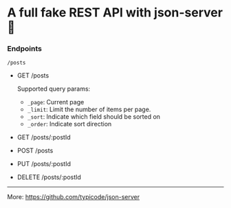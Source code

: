 # A full fake REST API with json-server 🚀

### Endpoints

`/posts`

- GET /posts

  Supported query params:
  - `_page`: Current page
  - `_limit`: Limit the number of items per page.
  - `_sort`: Indicate which field should be sorted on
  - `_order`: Indicate sort direction

- GET /posts/:postId
- POST /posts
- PUT /posts/:postId
- DELETE /posts/:postId

---
More: https://github.com/typicode/json-server
